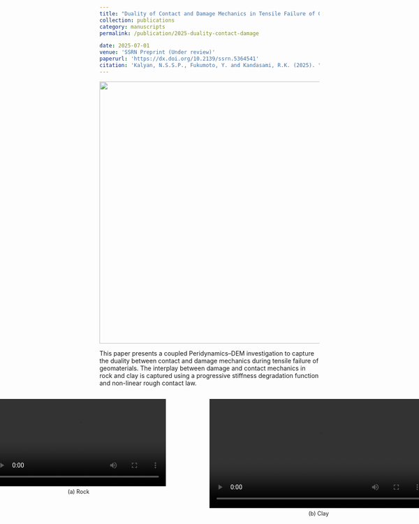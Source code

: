 ```yaml
---
title: "Duality of Contact and Damage Mechanics in Tensile Failure of Geomaterials: A Coupled Peridynamic–DEM Investigation"
collection: publications
category: manuscripts
permalink: /publication/2025-duality-contact-damage

date: 2025-07-01
venue: 'SSRN Preprint (Under review)'
paperurl: 'https://dx.doi.org/10.2139/ssrn.5364541'
citation: 'Kalyan, N.S.S.P., Fukumoto, Y. and Kandasami, R.K. (2025). "Duality of Contact and Damage Mechanics in Tensile Failure of Geomaterials: A Coupled Peridynamic–DEM Investigation." <i>International Journal of Rock Mechanics and Mining Sciences</i>. Under review 1.'
---
```

<img src="https://pkc137.github.io/sudo_template_website/images/clay_image.png" width="600">

This paper presents a coupled Peridynamics–DEM investigation to capture the duality between contact and damage mechanics during tensile failure of geomaterials. The interplay between damage and contact mechanics in rock and clay is captured using a progressive stiffness degradation function and non-linear rough contact law. 

<div style="display: flex; justify-content: center; gap: 20px;">
  <figure style="text-align: center;">
    <video width="400" controls>
      <source src="https://pkc137.github.io/sudo_template_website/images/Rock_Video.mp4" type="video/mp4">
      Your browser does not support the video tag.
    </video>
    <figcaption style="font-size: 0.9em; margin-top: 5px;">(a) Rock </figcaption>
  </figure>

  <figure style="text-align: center;">
    <video width="500" controls>
      <source src="https://pkc137.github.io/sudo_template_website/images/clay_break.mp4" type="video/mp4">
      Your browser does not support the video tag.
    </video>
    <figcaption style="font-size: 0.9em; margin-top: 5px;">(b) Clay </figcaption>
  </figure>
</div>